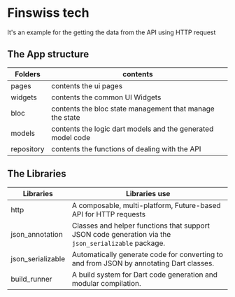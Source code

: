 # Finswiss tech

It's an example for the getting the data from the API using HTTP request


## The App structure
| Folders     |  contents |
| ------------- | ------------- |
| pages | contents the ui pages      |
| widgets | contents the common UI Widgets      |
| bloc | contents the bloc state management that manage the state|
| models | contents the logic dart models and the generated model code   |
| repository | contents the functions of dealing with the API    |





## The Libraries
| Libraries     | Libraries use |
| ------------- | ------------- |
| http      | A composable, multi-platform, Future-based API for HTTP requests |
| json_annotation       | Classes and helper functions that support JSON code generation via the `json_serializable` package. | 
| json_serializable      | Automatically generate code for converting to and from JSON by annotating Dart classes. |
|   build_runner    |  A build system for Dart code generation and modular compilation.    |
